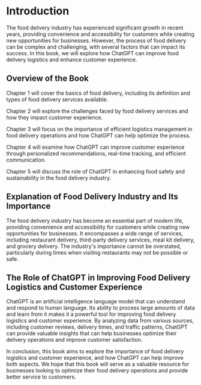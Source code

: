 Introduction
============

The food delivery industry has experienced significant growth in recent years, providing convenience and accessibility for customers while creating new opportunities for businesses. However, the process of food delivery can be complex and challenging, with several factors that can impact its success. In this book, we will explore how ChatGPT can improve food delivery logistics and enhance customer experience.

Overview of the Book
--------------------

Chapter 1 will cover the basics of food delivery, including its definition and types of food delivery services available.

Chapter 2 will explore the challenges faced by food delivery services and how they impact customer experience.

Chapter 3 will focus on the importance of efficient logistics management in food delivery operations and how ChatGPT can help optimize the process.

Chapter 4 will examine how ChatGPT can improve customer experience through personalized recommendations, real-time tracking, and efficient communication.

Chapter 5 will discuss the role of ChatGPT in enhancing food safety and sustainability in the food delivery industry.

Explanation of Food Delivery Industry and Its Importance
--------------------------------------------------------

The food delivery industry has become an essential part of modern life, providing convenience and accessibility for customers while creating new opportunities for businesses. It encompasses a wide range of services, including restaurant delivery, third-party delivery services, meal kit delivery, and grocery delivery. The industry's importance cannot be overstated, particularly during times when visiting restaurants may not be possible or safe.

The Role of ChatGPT in Improving Food Delivery Logistics and Customer Experience
--------------------------------------------------------------------------------

ChatGPT is an artificial intelligence language model that can understand and respond to human language. Its ability to process large amounts of data and learn from it makes it a powerful tool for improving food delivery logistics and customer experience. By analyzing data from various sources, including customer reviews, delivery times, and traffic patterns, ChatGPT can provide valuable insights that can help businesses optimize their delivery operations and improve customer satisfaction.

In conclusion, this book aims to explore the importance of food delivery logistics and customer experience, and how ChatGPT can help improve both aspects. We hope that this book will serve as a valuable resource for businesses looking to optimize their food delivery operations and provide better service to customers.
